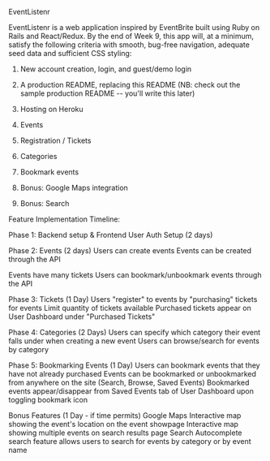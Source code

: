 EventListenr

EventListenr is a web application inspired by EventBrite built using Ruby on Rails and React/Redux. By the end of Week 9, this app will, at a minimum, satisfy the following criteria with smooth, bug-free navigation, adequate seed data and sufficient CSS styling:

  1. New account creation, login, and guest/demo login
  2. A production README, replacing this README (NB: check out the  sample production README -- you'll write this later)
  3. Hosting on Heroku
  4. Events
  5. Registration / Tickets
  6. Categories
  7. Bookmark events

  8. Bonus: Google Maps integration
  9. Bonus: Search


Feature Implementation Timeline:

Phase 1: Backend setup & Frontend User Auth Setup (2 days)

Phase 2: Events (2 days)
Users can create events
Events can be created through the API
<!-- Drag and drop functionality for uploading images to events -->
Events have many tickets
Users can bookmark/unbookmark events through the API

Phase 3: Tickets (1 Day)
Users "register" to events by "purchasing" tickets for events
Limit quantity of tickets available
Purchased tickets appear on User Dashboard under "Purchased Tickets"

Phase 4: Categories (2 Days)
Users can specify which category their event falls under when creating a new event
Users can browse/search for events by category

Phase 5: Bookmarking Events (1 Day)
Users can bookmark events that they have not already purchased
Events can be bookmarked or unbookmarked from anywhere on the site (Search, Browse, Saved Events)
Bookmarked events appear/disappear from Saved Events tab of User Dashboard upon toggling bookmark icon


Bonus Features (1 Day - if time permits)
Google Maps
Interactive map showing the event's location on the event showpage
Interactive map showing multiple events on search results page
Search
Autocomplete search feature allows users to search for events by category or by event name
